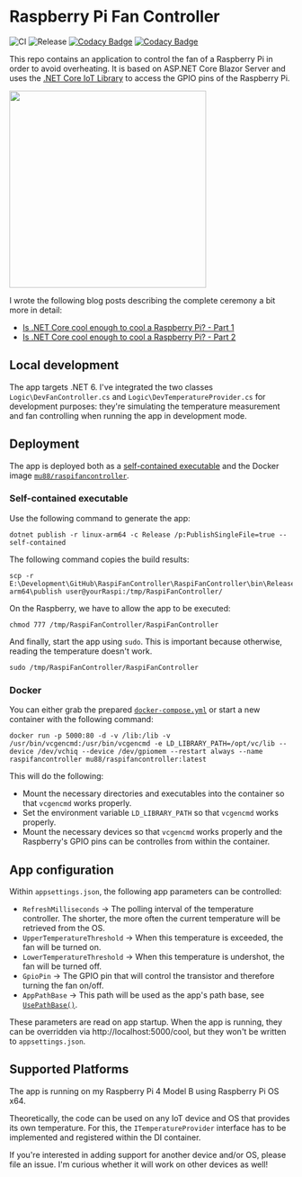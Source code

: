 # Raspberry Pi Fan Controller
![CI](https://github.com/mu88/RaspiFanController/workflows/CI/badge.svg)
![Release](https://github.com/mu88/RaspiFanController/workflows/Release/badge.svg)
[![Codacy Badge](https://app.codacy.com/project/badge/Grade/b8f48ccf13bb4b2089c379bf90a11a40)](https://www.codacy.com/gh/mu88/RaspiFanController/dashboard?utm_source=github.com&amp;utm_medium=referral&amp;utm_content=mu88/RaspiFanController&amp;utm_campaign=Badge_Grade)
[![Codacy Badge](https://app.codacy.com/project/badge/Coverage/b8f48ccf13bb4b2089c379bf90a11a40)](https://www.codacy.com/gh/mu88/RaspiFanController/dashboard?utm_source=github.com&utm_medium=referral&utm_content=mu88/RaspiFanController&utm_campaign=Badge_Coverage)

This repo contains an application to control the fan of a Raspberry Pi in order to avoid overheating. It is based on ASP.NET Core Blazor Server and uses the [.NET Core IoT Library](https://github.com/dotnet/iot) to access the GPIO pins of the Raspberry Pi.

<img src="https://mu88.github.io/public/post_assets/2020-04-24-Raspi-Fan-Controller/Image1.jpg" width="350" />

I wrote the following blog posts describing the complete ceremony a bit more in detail:
*   [Is .NET Core cool enough to cool a Raspberry Pi? - Part 1](https://mu88.github.io/2020/04/24/Raspi-Fan-Controller_p1)
*   [Is .NET Core cool enough to cool a Raspberry Pi? - Part 2](https://mu88.github.io/2020/04/24/Raspi-Fan-Controller_p1)

## Local development
The app targets .NET 6. I've integrated the two classes `Logic\DevFanController.cs` and `Logic\DevTemperatureProvider.cs` for development purposes: they're simulating the temperature measurement and fan controlling when running the app in development mode.

## Deployment
The app is deployed both as a [self-contained executable](https://docs.microsoft.com/en-us/dotnet/core/deploying/#publish-self-contained) and the Docker image [`mu88/raspifancontroller`](https://hub.docker.com/repository/docker/mu88/raspifancontroller).

### Self-contained executable
Use the following command to generate the app:
```shell
dotnet publish -r linux-arm64 -c Release /p:PublishSingleFile=true --self-contained
```

The following command copies the build results:
```shell
scp -r E:\Development\GitHub\RaspiFanController\RaspiFanController\bin\Release\net6.0\linux-arm64\publish user@yourRaspi:/tmp/RaspiFanController/
```

On the Raspberry, we have to allow the app to be executed:
```shell
chmod 777 /tmp/RaspiFanController/RaspiFanController
```

And finally, start the app using `sudo`. This is important because otherwise, reading the temperature doesn't work.
```shell
sudo /tmp/RaspiFanController/RaspiFanController
```

### Docker
You can either grab the prepared [`docker-compose.yml`](/RaspiFanController/docker-compose.yml) or start a new container with the following command:
```shell
docker run -p 5000:80 -d -v /lib:/lib -v /usr/bin/vcgencmd:/usr/bin/vcgencmd -e LD_LIBRARY_PATH=/opt/vc/lib --device /dev/vchiq --device /dev/gpiomem --restart always --name raspifancontroller mu88/raspifancontroller:latest
```
This will do the following:
*   Mount the necessary directories and executables into the container so that `vcgencmd` works properly.
*   Set the environment variable `LD_LIBRARY_PATH` so that `vcgencmd` works properly.
*   Mount the necessary devices so that `vcgencmd` works properly and the Raspberry's GPIO pins can be controlles from within the container.

## App configuration
Within `appsettings.json`, the following app parameters can be controlled:

*   `RefreshMilliseconds` → The polling interval of the temperature controller. The shorter, the more often the current temperature will be retrieved from the OS.
*   `UpperTemperatureThreshold` → When this temperature is exceeded, the fan will be turned on.
*   `LowerTemperatureThreshold` → When this temperature is undershot, the fan will be turned off.
*   `GpioPin` → The GPIO pin that will control the transistor and therefore turning the fan on/off.
*   `AppPathBase` → This path will be used as the app's path base, see [`UsePathBase()`](https://docs.microsoft.com/en-us/dotnet/api/microsoft.aspnetcore.builder.usepathbaseextensions.usepathbase?f1url=https%3A%2F%2Fmsdn.microsoft.com%2Fquery%2Fdev16.query%3FappId%3DDev16IDEF1%26l%3DEN-US%26k%3Dk(Microsoft.AspNetCore.Builder.UsePathBaseExtensions.UsePathBase);k(DevLang-csharp)%26rd%3Dtrue%26f%3D255%26MSPPError%3D-2147217396&view=aspnetcore-3.1).

These parameters are read on app startup. When the app is running, they can be overridden via http://localhost:5000/cool, but they won't be written to `appsettings.json`.

## Supported Platforms
The app is running on my Raspberry Pi 4 Model B using Raspberry Pi OS x64.

Theoretically, the code can be used on any IoT device and OS that provides its own temperature. For this, the `ITemperatureProvider` interface has to be implemented and registered within the DI container.

If you're interested in adding support for another device and/or OS, please file an issue. I'm curious whether it will work on other devices as well!
